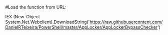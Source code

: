#Load the function from URL:

  IEX (New-Object System.Net.Webclient).DownloadString('https://raw.githubusercontent.com/DanielRTeixeira/PowerShell/master/AppLocker/AppLockerBypassChecker')
